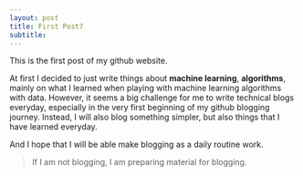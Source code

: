 ```yaml
---
layout: post
title: First Post?
subtitle:
---
```



This is the first post of my github website.

At first I decided to just write things about __machine learning__, __algorithms__, 
mainly on what I learned when playing with machine learning algorithms with data. 
However, it seems a big challenge for me to write technical blogs everyday,
especially in the very first beginning of my github blogging journey. 
Instead, I will also blog something simpler, but also things that I have learned everyday.

And I hope that I will be able make blogging as a daily routine work.

> If I am not blogging, I am preparing material for blogging.

